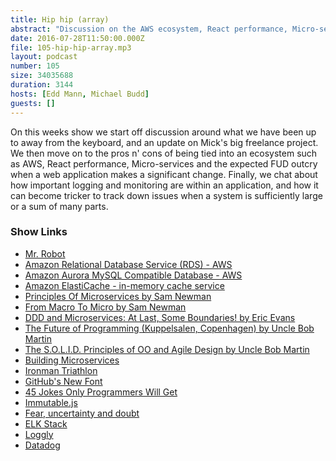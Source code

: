 ```yaml
---
title: Hip hip (array)
abstract: "Discussion on the AWS ecosystem, React performance, Micro-services and Logging/Monitoring"
date: 2016-07-28T11:50:00.000Z
file: 105-hip-hip-array.mp3
layout: podcast
number: 105
size: 34035688
duration: 3144
hosts: [Edd Mann, Michael Budd]
guests: []
---
```


On this weeks show we start off discussion around what we have been up to away from the keyboard, and an update on Mick's big freelance project.
We then move on to the pros n' cons of being tied into an ecosystem such as AWS, React performance, Micro-services and the expected FUD outcry when a web application makes a significant change.
Finally, we chat about how important logging and monitoring are within an application, and how it can become tricker to track down issues when a system is sufficiently large or a sum of many parts.

### Show Links

- [Mr. Robot](http://www.imdb.com/title/tt4158110/)
- [Amazon Relational Database Service (RDS) - AWS](https://aws.amazon.com/rds/)
- [Amazon Aurora MySQL Compatible Database - AWS](https://aws.amazon.com/rds/aurora/)
- [Amazon ElastiCache - in-memory cache service](https://aws.amazon.com/elasticache/)
- [Principles Of Microservices by Sam Newman](https://www.youtube.com/watch?v=PFQnNFe27kU)
- [From Macro To Micro by Sam Newman](https://www.youtube.com/watch?v=2ofzdPXeQ6o)
- [DDD and Microservices: At Last, Some Boundaries! by Eric Evans](https://www.youtube.com/watch?v=yPvef9R3k-M)
- [The Future of Programming (Kuppelsalen, Copenhagen) by Uncle Bob Martin](https://www.youtube.com/watch?v=9Xy3QC7yxJw)
- [The S.O.L.I.D. Principles of OO and Agile Design by Uncle Bob Martin](https://www.youtube.com/watch?v=t86v3N4OshQ)
- [Building Microservices](http://shop.oreilly.com/product/0636920033158.do)
- [Ironman Triathlon](https://en.wikipedia.org/wiki/Ironman_Triathlon)
- [GitHub's New Font](https://twitter.com/jglovier/status/752613726570868736)
- [45 Jokes Only Programmers Will Get](http://www.hongkiat.com/blog/programming-jokes/)
- [Immutable.js](https://facebook.github.io/immutable-js/)
- [Fear, uncertainty and doubt](https://en.wikipedia.org/wiki/Fear,_uncertainty_and_doubt)
- [ELK Stack](https://www.elastic.co/webinars/introduction-elk-stack)
- [Loggly](https://www.loggly.com/)
- [Datadog](https://www.datadoghq.com/)
